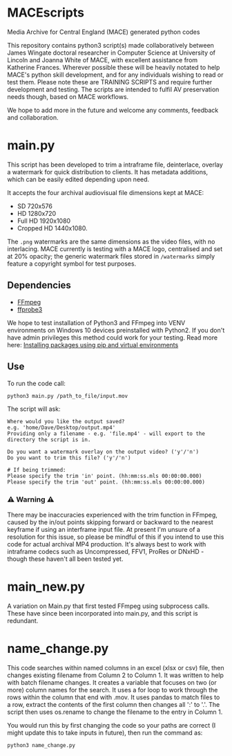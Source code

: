 # MACEscripts
Media Archive for Central England (MACE) generated python codes

This repository contains python3 script(s) made collaboratively between James Wingate doctoral researcher in Computer Science at University of Lincoln and Joanna White of MACE, with excellent assistance from Katherine Frances.  Wherever possible these will be heavily notated to help MACE's python skill development, and for any individuals wishing to read or test them. Please note these are TRAINING SCRIPTS and require further development and testing.  The scripts are intended to fulfil AV preservation needs though, based on MACE workflows.

We hope to add more in the future and welcome any comments, feedback and collaboration.

# main.py

This script has been developed to trim a intraframe file, deinterlace, overlay a watermark for quick distribution to clients. It has metadata additions, which can be easily edited depending upon need.

It accepts the four archival audiovisual file dimensions kept at MACE:
* SD 720x576
* HD 1280x720
* Full HD 1920x1080
* Cropped HD 1440x1080.

The `.png` watermarks are the same dimensions as the video files, with no interlacing. MACE currently is testing with a MACE logo, centralised and set at 20% opacity; the generic watermark files stored in `/watermarks` simply feature a copyright symbol for test purposes.

## Dependencies

* [FFmpeg](https://avpres.net/FFmpeg/#ch1)
* [ffprobe3](https://github.com/DheerendraRathor/ffprobe3)

We hope to test installation of Python3 and FFmpeg into VENV environments on Windows 10 devices preinstalled with Python2. If you don't have admin privileges this method could work for your testing. Read more here: [Installing packages using pip and virtual environments](https://packaging.python.org/guides/installing-using-pip-and-virtual-environments/)

## Use

To run the code call:
```bash
python3 main.py /path_to_file/input.mov
```

The script will ask:
```
Where would you like the output saved?
e.g. 'home/Dave/Desktop/output.mp4'
Providing only a filename - e.g. 'file.mp4' - will export to the directory the script is in.

Do you want a watermark overlay on the output video? ('y'/'n')
Do you want to trim this file? ('y'/'n')

# If being trimmed:
Please specify the trim 'in' point. (hh:mm:ss.mls 00:00:00.000)
Please specify the trim 'out' point. (hh:mm:ss.mls 00:00:00.000)
```

### ⚠️ Warning ⚠️

There may be inaccuracies experienced with the trim function in FFmpeg, caused by the in/out points skipping forward or backward to the nearest keyframe if using an interframe input file.  At present I'm unsure of a resolution for this issue, so please be mindful of this if you intend to use this code for actual archival MP4 production.  It's always best to work with intraframe codecs such as Uncompressed, FFV1, ProRes or DNxHD - though these haven't all been tested yet.

# main_new.py

A variation on Main.py that first tested FFmpeg using subprocess calls. These have since been incorporated into main.py, and this script is redundant.

# name_change.py

This code searches within named columns in an excel (xlsx or csv) file, then changes existing filename from Column 2 to Column 1. It was written to help with batch filename changes. It creates a variable that focuses on two (or more) column names for the search. It uses a for loop to work through the rows within the column that end with .mov. It uses pandas to match files to a row, extract the contents of the first column then changes all ':' to '.'. The script then uses os.rename to change the filename to the entry in Column 1.

You would run this by first changing the code so your paths are correct (I might update this to take inputs in future), then run the command as:
```
python3 name_change.py
```
